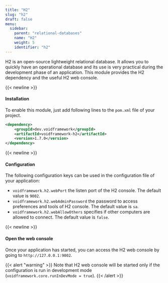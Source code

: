 ```yaml
---
title: "H2"
slug: "h2"
draft: false
menu:
  sidebar:
    parent: "relational-databases"
    name: "H2"
    weight: 5
    identifier: "h2"
---
```


H2 is an open-source lightweight relational database. It allows you to quickly have an operational database and its use is very practical during the development phase of an application. This module provides the H2 dependency and the useful H2 web console.


{{< newline >}}
#### Installation

To enable this module, just add following lines to the `pom.xml` file of your project.

```xml
<dependency>
    <groupId>dev.voidframework</groupId>
    <artifactId>voidframework-h2</artifactId>
    <version>1.7.0</version>
</dependency>
```



{{< newline >}}
#### Configuration

The following configuration keys can be used in the configuration file of your application:

* `voidframework.h2.webPort` the listen port of the H2 console. The default value is `9002`.
* `voidframework.h2.webAdminPassword` the password to access preferences and tools of H2 console. The default value is `sa`.
* `voidframework.h2.webAllowOthers` specifies if other computers are allowed to connect. The default value is `false`.



{{< newline >}}
#### Open the web console

Once your application has started, you can access the H2 web console by going to `http://127.0.0.1:9002`.

{{< alert "warning" >}}
Note that H2 web console will be started only if the configuration is run in development mode (<code>voidframework.core.runInDevMode = true</code>).
{{< /alert >}}
